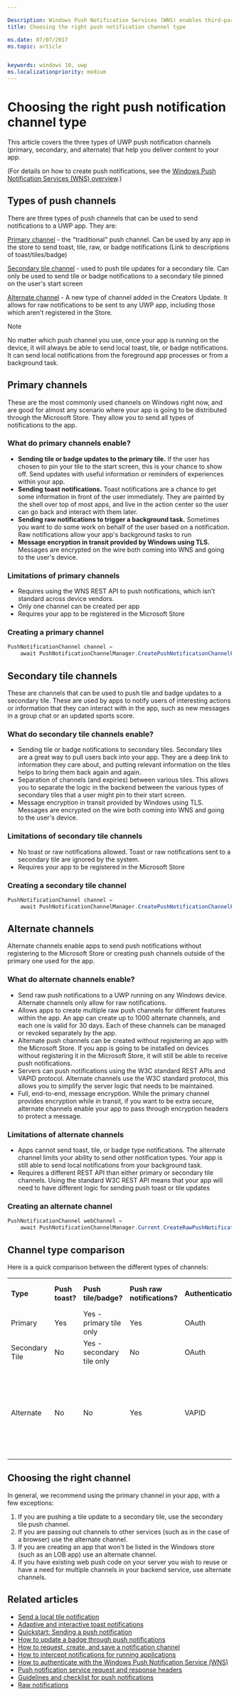 ```yaml
---

Description: Windows Push Notification Services (WNS) enables third-party developers to send toast, tile, badge, and raw updates from their own cloud service. There are many ways to send the notifications depending on the needs of your application
title: Choosing the right push notification channel type

ms.date: 07/07/2017
ms.topic: article


keywords: windows 10, uwp
ms.localizationpriority: medium
---
```


# Choosing the right push notification channel type

This article covers the three types of UWP push notification channels (primary, secondary, and alternate) that help you deliver content to your app. 

(For details on how to create push notifications, see the [Windows Push Notification Services (WNS) overview](../tiles-and-notifications/windows-push-notification-services--wns--overview.md).) 

## Types of push channels 

There are three types of push channels that can be used to send notifications to a UWP app. They are: 

[Primary channel](https://docs.microsoft.com/uwp/api/windows.networking.pushnotifications.pushnotificationchannelmanagerforuser#Methods_) - the "traditional" push channel. Can be used by any app in the store to send toast, tile, raw, or badge notifications (Link to descriptions of toast/tiles/badge)

[Secondary tile channel](https://docs.microsoft.com/uwp/api/windows.networking.pushnotifications.pushnotificationchannelmanagerforuser#Methods_) - used to push tile updates for a secondary tile. Can only be used to send tile or badge notifications to a secondary tile pinned on the user's start screen

[Alternate channel](https://docs.microsoft.com/uwp/api/windows.networking.pushnotifications.pushnotificationchannelmanagerforuser#Methods_) - A new type of channel added in the Creators Update. It allows for raw notifications to be sent to any UWP app, including those which aren't registered in the Store. 

> [!NOTE]
> No matter which push channel you use, once your app is running on the device, it will always be able to send local toast, tile, or badge notifications. It can send local notifications from the foreground app processes or from a background task. 


## Primary channels

These are the most commonly used channels on Windows right now, and are good for almost any scenario where your app is going to be distributed through the Microsoft Store. They allow you to send all types of notifications to the app. 

### What do primary channels enable?

-   **Sending tile or badge updates to the primary tile.** If the user has chosen to pin your tile to the start screen, this is your chance to show off. Send updates with useful information or reminders of experiences within your app. 
-   **Sending toast notifications.** Toast notifications are a chance to get some information in front of the user immediately. They are painted by the shell over top of most apps, and live in the action center so the user can go back and interact with them later. 
-   **Sending raw notifications to trigger a background task.** Sometimes you want to do some work on behalf of the user based on a notification. Raw notifications allow your app's background tasks to run 
-   **Message encryption in transit provided by Windows using TLS.** Messages are encrypted on the wire both coming into WNS and going to the user's device.  

### Limitations of primary channels

-   Requires using the WNS REST API to push notifications, which isn't standard across device vendors. 
-   Only one channel can be created per app 
-   Requires your app to be registered in the Microsoft Store

### Creating a primary channel 

```csharp
PushNotificationChannel channel = 
	await PushNotificationChannelManager.CreatePushNotificationChannelForApplicationAsync();
```

## Secondary tile channels

These are channels that can be used to push tile and badge updates to a secondary tile. These are used by apps to notify users of interesting actions or information that they can interact with in the app, such as new messages in a group chat or an updated sports score. 

### What do secondary tile channels enable?

-   Sending tile or badge notifications to secondary tiles. Secondary tiles are a great way to pull users back into your app. They are a deep link to information they care about, and putting relevant information on the tiles helps to bring them back again and again.
-   Separation of channels (and expiries) between various tiles. This allows you to separate the logic in the backend between the various types of secondary tiles that a user might pin to their start screen. 
-   Message encryption in transit provided by Windows using TLS. Messages are encrypted on the wire both coming into WNS and going to the user's device.  

### Limitations of secondary tile channels

-   No toast or raw notifications allowed. Toast or raw notifications sent to a secondary tile are ignored by the system.
-   Requires your app to be registered in the Microsoft Store


### Creating a secondary tile channel 

```csharp
PushNotificationChannel channel = 
	await PushNotificationChannelManager.CreatePushNotificationChannelForSecondaryTileAsync(tileId);
```

## Alternate channels

Alternate channels enable apps to send push notifications without registering to the Microsoft Store or creating push channels outside of the primary one used for the app. 
 
### What do alternate channels enable?
-   Send raw push notifications to a UWP running on any Windows device. Alternate channels only allow for raw notifications.
-   Allows apps to create multiple raw push channels for different features within the app. An app can create up to 1000 alternate channels, and each one is valid for 30 days. Each of these channels can be managed or revoked separately by the app.
-   Alternate push channels can be created without registering an app with the Microsoft Store. If you app is going to be installed on devices without registering it in the Microsoft Store, it will still be able to receive push notifications.
-   Servers can push notifications using the W3C standard REST APIs and VAPID protocol. Alternate channels use the W3C standard protocol, this allows you to simplify the server logic that needs to be maintained.
-   Full, end-to-end, message encryption. While the primary channel provides encryption while in transit, if you want to be extra secure, alternate channels enable your app to pass through encryption headers to protect a message. 

### Limitations of alternate channels
-   Apps cannot send toast, tile, or badge type notifications. The alternate channel limits your ability to send other notification types. Your app is still able to send local notifications from your background task. 
-   Requires a different REST API than either primary or secondary tile channels. Using the standard W3C REST API means that your app will need to have different logic for sending push toast or tile updates

### Creating an alternate channel 

```csharp
PushNotificationChannel webChannel = 
	await PushNotificationChannelManager.Current.CreateRawPushNotificationChannelWithAlternateKeyForApplicationAsync(applicationServerKey, appChannelId);
```

## Channel type comparison
Here is a quick comparison between the different types of channels:

<table>

<tr class="header">
<th align="left"><b>Type</b></th>
<th align="left"><b>Push toast?</b></th>
<th align="left"><b>Push tile/badge?</b></th>
<th align="left"><b>Push raw notifications?</b></th>
<th align="left"><b>Authentication</b></th>
<th align="left"><b>API</b></th>
<th align="left"><b>Store registration required?</b></th>
<th align="left"><b>Channels</b></th>
<th align="left"><b>Encryption</b></th>
</tr>


<tr class="odd">
<td align="left">Primary</td>
<td align="left">Yes</td>
<td align="left">Yes - primary tile only</td>
<td align="left">Yes</td>
<td align="left">OAuth</td>
<td align="left">WNS REST API</td>
<td align="left">Yes</td>
<td align="left">One per app</td>
<td align="left">In Transit</td>
</tr>
<tr class="even">
<td align="left">Secondary Tile</td>
<td align="left">No</td>
<td align="left">Yes - secondary tile only</td>
<td align="left">No</td>
<td align="left">OAuth</td>
<td align="left">WNS REST API</td>
<td align="left">Yes</td>
<td align="left">One per secondary tile</td>
<td align="left">In Transit</td>
</tr>
<tr class="odd">
<td align="left">Alternate</td>
<td align="left">No</td>
<td align="left">No</td>
<td align="left">Yes</td>
<td align="left">VAPID</td>
<td align="left">WebPush W3C Standard</td>
<td align="left">No</td>
<td align="left">1,000 per app</td>
<td align="left">In transit + end to end encryption possible with header pass through (requires app code)</td>
</tr>
</table>

## Choosing the right channel

In general, we recommend using the primary channel in your app, with a few exceptions: 

1. If you are pushing a tile update to a secondary tile, use the secondary tile push channel.
2. If you are passing out channels to other services (such as in the case of a browser) use the alternate channel.
3. If you are creating an app that won't be listed in the Windows store (such as an LOB app) use an alternate channel.
4. If you have existing web push code on your server you wish to reuse or have a need for multiple channels in your backend service, use alternate channels.

## Related articles

* [Send a local tile notification](../tiles-and-notifications/sending-a-local-tile-notification.md)
* [Adaptive and interactive toast notifications](../tiles-and-notifications/adaptive-interactive-toasts.md)
* [Quickstart: Sending a push notification](https://msdn.microsoft.com/library/windows/apps/xaml/hh868252)
* [How to update a badge through push notifications](https://msdn.microsoft.com/library/windows/apps/hh465450)
* [How to request, create, and save a notification channel](https://msdn.microsoft.com/library/windows/apps/hh465412)
* [How to intercept notifications for running applications](https://msdn.microsoft.com/library/windows/apps/hh465450)
* [How to authenticate with the Windows Push Notification Service (WNS)](https://msdn.microsoft.com/library/windows/apps/hh465407)
* [Push notification service request and response headers](https://msdn.microsoft.com/library/windows/apps/hh465435)
* [Guidelines and checklist for push notifications](https://msdn.microsoft.com/library/windows/apps/hh761462)
* [Raw notifications](raw-notification-overview.md)
